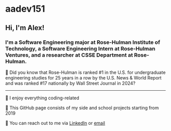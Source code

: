 # aadev151
## Hi, I'm Alex!
### I'm a Software Engineering major at Rose-Hulman Institute of Technology, a Software Engineering Intern at Rose-Hulman Ventures, and a researcher at CSSE Department at Rose-Hulman.

🤔 Did you know that Rose-Hulman is ranked #1 in the U.S. for undergraduate engineering studies for 25 years in a row by the U.S. News & World Report and was ranked #17 nationally by Wall Street Journal in 2024?

<hr>

🌱 I enjoy everything coding-related

🌱 This GitHub page consists of my side and school projects starting from 2019

🌱 You can reach out to me via [LinkedIn](https://linkedin.com/in/aleksandr-anisimov/) or [email](mailto:anisima@rose-hulman.edu)

<!--
**aadev151/aadev151** is a ✨ _special_ ✨ repository because its `README.md` (this file) appears on your GitHub profile.

Here are some ideas to get you started:

- 🔭 I’m currently working on ...
- 🌱 I’m currently learning ...
- 👯 I’m looking to collaborate on ...
- 🤔 I’m looking for help with ...
- 💬 Ask me about ...
- 📫 How to reach me: ...
- 😄 Pronouns: ...
- ⚡ Fun fact: ...
-->
